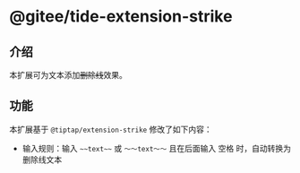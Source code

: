 # @gitee/tide-extension-strike

## 介绍

本扩展可为文本添加~~删除线~~效果。

## 功能

本扩展基于 `@tiptap/extension-strike` 修改了如下内容：

- 输入规则：输入 `~~text~~` 或 `～～text～～` 且在后面输入 <kbd>空格</kbd> 时，自动转换为删除线文本
